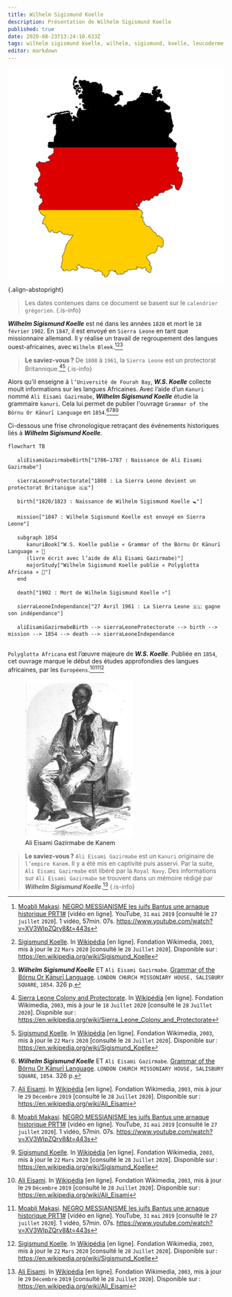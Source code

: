 ```yaml
---
title: Wilhelm Sigismund Koelle
description: Présentation de Wilhelm Sigismund Koelle
published: true
date: 2020-08-23T13:24:10.633Z
tags: wilhelm sigismund koelle, wilhelm, sigismund, koelle, leucoderme, linguistique, langue ouest-africaine, langue de l’ouest, pionnier, allemand, missionnaire, kanuri, grammaire, grammaire kanuri, w.s. koelle, w. koelle, s. koelle, ali eisami gazirmabe de kanem, allemagne, missionnaire allemand
editor: markdown
---
```


![german-flag_free-for-commercial-use-no-attribution-required.png](/images/flag/germany/german-flag_free-for-commercial-use-no-attribution-required.png){.align-abstopright}

> Les dates contenues dans ce document se basent sur le `calendrier grégorien`.
{.is-info}

***Wilhelm Sigismund Koelle*** est né dans les années `1820` et mort le `18` `février` `1902`. En `1847`, il est envoyé en `Sierra Leone` en tant que missionnaire allemand. Il y réalise un travail de regroupement des langues ouest-africaines, avec `Wilhelm Bleek`.[^1][^2][^5]

> **Le saviez-vous ?**
> De `1808` à `1961`, la `Sierra Leone` est un protectorat Britannique.[^3][^2]
{.is-info}

Alors qu’il enseigne à `l’Université de Fourah Bay`, ***W.S. Koelle*** collecte moult informations sur les langues Africaines.
Avec l’aide d’un `Kanuri` nommé `Ali Eisami Gazirmabe`, ***Wilhelm Sigismund Koelle*** étudie la grammaire `kanuri`. Cela lui permet de publier l'ouvrage `Grammar of the Bórnu Or Kānurī Language` en `1854`.[^5][^4][^1][^2]

Ci-dessous une frise chronologique retraçant des événements historiques liés à ***Wilhelm Sigismund Koelle***.

```mermaid
flowchart TB

   aliEisamiGazirmabeBirth["1786–1787 : Naissance de Ali Eisami Gazirmabe"]
   
   sierraLeoneProtectorate["1808 : La Sierra Leone devient un protectorat Britanique 🇬🇧"]
   
   birth["1820/1823 : Naissance de Wilhelm Sigismund Koelle 🚼"]
   
   mission["1847 : Wilhelm Sigismund Koelle est envoyé en Sierra Leone"]
   
   subgraph 1854
      kanuriBook["W.S. Koelle publie « Grammar of the Bórnu Or Kānurī Language » 📖
      (livre écrit avec l’aide de Ali Eisami Gazirmabe)"]
      majorStudy["Wilhelm Sigismund Koelle publie « Polyglotta Africana » 📖"]
   end
   
   death["1902 : Mort de Wilhelm Sigismund Koelle 💀"]
   
   sierraLeoneIndependance["27 Avril 1961 : La Sierra Leone 🇸🇱 gagne son indépendance"]
   
   aliEisamiGazirmabeBirth --> sierraLeoneProtectorate --> birth --> mission --> 1854 --> death --> sierraLeoneIndependance
   
```

`Polyglotta Africana` est l’œuvre majeure de ***W.S. Koelle***. Publiée en `1854`, cet ouvrage marque le début des études approfondies des langues africaines, par les `Européens`.[^4][^1][^2]

<figure class="image image_resized" style="width: 50%;">
   <img src="/images/personnalite/kemit/ali-eisami-gazirmabe-of-bornu/ali-eisami_public-domain.jpg">
   <figcaption>
      Ali Eisami Gazirmabe de Kanem
  </figcaption>
</figure>

> **Le saviez-vous ?**
> `Ali Eisami Gazirmabe` est un `Kanuri` originaire de `l’empire Kanem`. Il y a été mis en captivité puis asservi.
> Par la suite, `Ali Eisami Gazirmabe` est libéré par la `Royal Navy`.
> Des informations sur `Ali Eisami Gazirmabe` se trouvent dans un mémoire rédigé par ***Wilhelm Sigismund Koelle***.[^4]
{.is-info}

[^1]: [Moabli Makasi](https://www.youtube.com/channel/UCjj4wUCAsYWITZQv4DbtPNw). [NEGRO MESSIANISME les juifs Bantus une arnaque historique PRT1#](https://www.youtube.com/watch?v=XV3WIpZQrv8&t=443s) [vidéo en ligne]. YouTube, `31` `mai` `2019` [consulté le `27` `juillet` `2020`]. 1 vidéo, 57min. 07s. https://www.youtube.com/watch?v=XV3WIpZQrv8&t=443s
[^2]: [Sigismund Koelle](https://en.wikipedia.org/wiki/Sigismund_Koelle). In [Wikipédia](https://wikipedia.org) [en ligne]. Fondation Wikimedia, `2003`, mis à jour le `22` `Mars` `2020` [consulté le `28` `Juillet` `2020`]. Disponible sur : https://en.wikipedia.org/wiki/Sigismund_Koelle
[^3]: [Sierra Leone Colony and Protectorate](https://en.wikipedia.org/wiki/Sierra_Leone_Colony_and_Protectorate). In [Wikipédia](https://wikipedia.org) [en ligne]. Fondation Wikimedia, `2003`, mis à jour le `18` `Juillet` `2020` [consulté le `28` `Juillet` `2020`]. Dispnible sur : https://en.wikipedia.org/wiki/Sierra_Leone_Colony_and_Protectorate
[^4]: [Ali Eisami](https://en.wikipedia.org/wiki/Ali_Eisami). In [Wikipédia](https://wikipedia.org) [en ligne]. Fondation Wikimedia, `2003`, mis à jour le `29` `Décembre` `2019` [consulté le `28` `Juillet` `2020`]. Disponible sur : https://en.wikipedia.org/wiki/Ali_Eisami
[^5]: ***Wilhelm Sigismund Koelle*** ET `Ali Eisami Gazirmabe`. [Grammar of the Bórnu Or Kānurī Language](https://books.google.fr/books?id=JiFKAAAAcAAJ&pg=PR8&redir_esc=y#v=onepage&q&f=false). `LONDON CHURCH MISSONIARY HOUSE, SALISBURY SQUARE`, `1854`. 326 p.